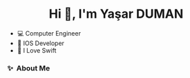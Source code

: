 


<h1 align="center">Hi 👋, I'm Yaşar DUMAN</h1>

- 💻 Computer Engineer
- 📱 IOS Developer
- 🥇 I Love Swift
  

### ✨&nbsp; About Me


